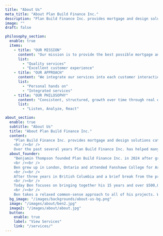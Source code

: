 ```yaml
---
title: "About Us"
meta_title: "About Plan Build Finance Inc."
description: "Plan Build Finance Inc. provides mortgage and design solutions catered to our clients specific needs across Ontario."
image: ""
draft: false

philosophy_section:
  enable: true
  items:
    - title: "OUR MISSION"
      content: "Our mission is to provide the best possible mortgage and design solutions."
      list:
        - "Quality services"
        - "Excellent customer experience"
    - title: "OUR APPROACH"
      content: "We integrate our services into each customer interaction to ensure the highest possible result for each mortgage and design project."
      list:
        - "Personal hands on"
        - "Integrated services"
    - title: "OUR PHILOSOPHY"
      content: "Consistent, structured, growth over time through real estate investing. This can be as small as a single family mortgage for you and your family or a structured growth approach leading to a large scale real estate portfolio."
      list:
        - "Listen, Analyze, React"

about_section:
  enable: true
  subtitle: "About Us"
  title: "About Plan Build Finance Inc."
  content:
    "Plan Build Finance Inc. provides mortgage and design solutions catered to our clients specific needs across Ontario. We are licensed in both mortgages and small buildings making us exceptionally well qualified to elevate the value of our clients assets to their full potential. Our clients and industry partners form the cornerstone of our success and therefore we truly value our customers' business and our industry relations.
    <br /><br />
    Over the past several years Plan Build Finance Inc. has helped many home owners and investors alike save money and secure their assets for future long-term growth. We have also designed, built, financed and managed our own real-estate investments and therefore bring the necessary hands-on expertise into our solutions."
  about_founder:
    "Benjamin Thompson founded Plan Build Finance Inc. in 2024 after growing a real estate portfolio of 17 units across Southwestern Ontario and managing the construction of over $500,000,000 of residential, industrial, institutional and commercial projects across North America. With his experience and passion for all things construction and finance he brings unmatched potential to his clients and seeks to improve their well being and the local communities we live in.
    <br /><br />
    Ben grew up in London, Ontario and attended Fanshawe College for Architectural Technology. While working in Ottawa on a Co-op work term he studied after hours and on weekends and obtained his design license for Small Buildings. After graduation in 2011 he relocated to Vancouver, British Columbia and started his career with a smaller local General Contractor in an estimating and management role. While working for KDS Construction Ltd. he continued his studies and became qualified as a Professional Quantity Surveyor with the Canadian Institute of Quantity Surveyors. While in British Columbia he worked on many institutional and educational projects including many prison, hospital and university renovation projects and the conversion of a newsprint factory into a modern day film studio.
    <br /><br />
    After three years in British Columbia and a brief break from the profession Ben returned back to his hometown of London, Ontario where he continued his work with a larger general contractor. Ben became responsible for the finances, management, design and permitting of large scale industrial projects across Ontario. Shortly after his return he became Gold Seal Certified with the Canadian Construction Association and started building his own real estate investment portfolio. Leveraging all of his skills he was able to successfully design, build, and finance 17 of his own rental units including two of the first Accessory Dwelling Units in both London, Ontario and Sarnia, Ontario. With a background in construction design and finance it complemented the expansion into the residential and commercial lending sectors and Plan Build FInance Inc. was born.
    <br /><br />
    Today Ben focuses on bringing together his 15 years and over $500,000,000 of experience in the construction, design and finance sectors together under one brand to breed a new well informed and strategic home owner and investor.
    <br /><br />
    Ben takes a relaxed common-sense approach to all of his projects. When he isn’t focused mentally on how to construct and deconstruct a project he can usually be found on long walks with his partner Katie, hiking in nature, exploring the world or enjoying a cold pint with friends."
  bg_image: "/images/backgrounds/about-us-bg.png"
  image: "/images/about/ben2.jpg"
  image2: "/images/about/about.jpg"
  button:
    enable: true
    label: "View Services"
    link: "/services/"
---
```

